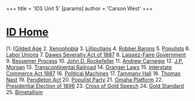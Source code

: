 +++
 title = 'IDS Unit 5'
[params]
	author = 'Carson West'
+++

# [ID Home](./../id-home/)

[1. [[Gilded Age](./../1.-[[gilded-age/)
2. [Xenophobia](./../xenophobia/)
3. [Lilliputians](./../lilliputians/)
4. [Robber Barons](./../robber-barons/)
5. [Populists](./../populists/)
6. [Labor Unions](./../labor-unions/)
7. [Dawes Severalty Act of 1887](./../dawes-severalty-act-of-1887/)
8. [Laissez-Faire Government](./../laissez-faire-government/)
9. [Bessemer Process](./../bessemer-process/)
10. [John D. Rockefeller](./../john-d.-rockefeller/)
11. [Andrew Carnegie](./../andrew-carnegie/)
12. [J.P. Morgan](./../j.p.-morgan/)
13. [Transcontinental Railroad](./../transcontinental-railroad/)
14. [Granger Laws](./../granger-laws/)
15. [Interstate Commerce Act 1887](./../interstate-commerce-act-1887/)
16. [Political Machines](./../political-machines/)
17. [Tammany Hall](./../tammany-hall/)
18. [Thomas Nast](./../thomas-nast/)
19. [Pendleton Act](./../pendleton-act/)
20. [Populist Party](./../populist-party/)
21. [Omaha Platform](./../omaha-platform/)
22. [Presidential Election of 1896](./../presidential-election-of-1896/)
23. [Cross of Gold Speech](./../cross-of-gold-speech/)
24. [Gold Standard](./../gold-standard/)
25. [Bimetallism](./../bimetallism/)